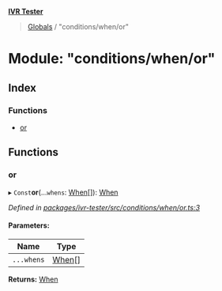 **[IVR Tester](../README.md)**

> [Globals](../README.md) / "conditions/when/or"

# Module: "conditions/when/or"

## Index

### Functions

* [or](_conditions_when_or_.md#or)

## Functions

### or

▸ `Const`**or**(...`whens`: [When](_conditions_when_when_.md#when)[]): [When](_conditions_when_when_.md#when)

*Defined in [packages/ivr-tester/src/conditions/when/or.ts:3](https://github.com/SketchingDev/ivr-tester/blob/f08915c/packages/ivr-tester/src/conditions/when/or.ts#L3)*

#### Parameters:

Name | Type |
------ | ------ |
`...whens` | [When](_conditions_when_when_.md#when)[] |

**Returns:** [When](_conditions_when_when_.md#when)
